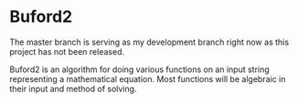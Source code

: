 # Buford2
The master branch is serving as my development branch right now as this project has not been released.

Buford2 is an algorithm for doing various functions on an input string representing a mathematical equation. Most functions will be algebraic in their input and method of solving.
